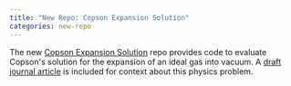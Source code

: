 ```yaml
---
title: "New Repo: Copson Expansion Solution"
categories: new-repo
---
```


The new [Copson Expansion Solution](https://github.com/LLNL/Copson_Expansion_Solution) repo provides code to evaluate Copson's solution for the expansion of an ideal gas into vacuum. A [draft journal article](https://github.com/LLNL/Copson_Expansion_Solution/blob/master/MultiMat2019_Managan.pdf) is included for context about this physics problem.
